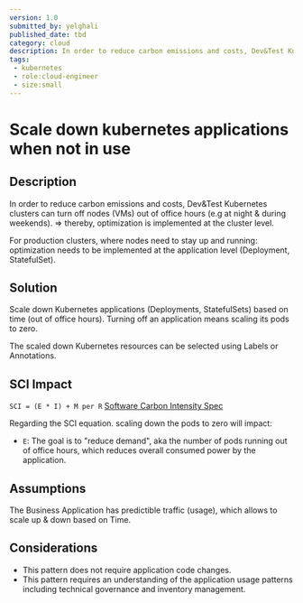 ```yaml
---
version: 1.0
submitted_by: yelghali
published_date: tbd
category: cloud
description: In order to reduce carbon emissions and costs, Dev&Test Kubernetes clusters can turn off nodes out of office hours. Thereby, optimization is implemented at the cluster level. For production clusters, where nodes need to stay up and running, optimization needs to be implemented at the application level.
tags: 
 - kubernetes
 - role:cloud-engineer
 - size:small
---
```


# Scale down kubernetes applications when not in use

## Description
In order to reduce carbon emissions and costs, Dev&Test Kubernetes clusters can turn off nodes (VMs) out of office hours (e.g at night & during weekends). => thereby, optimization is implemented at the cluster level.

For production clusters, where nodes need to stay up and running: optimization needs to be implemented at the application level (Deployment, StatefulSet).

## Solution
Scale down Kubernetes applications (Deployments, StatefulSets) based on time (out of office hours). Turning off an application means scaling its pods to zero.

The scaled down Kubernetes resources can be selected using Labels or Annotations. 

## SCI Impact
`SCI = (E * I) + M per R`
[Software Carbon Intensity Spec](https://grnsft.org/sci)

Regarding the SCI equation. scaling down the pods to zero will impact:

- `E`: The goal is to "reduce demand", aka the number of pods running out of office hours, which reduces overall consumed power by the application.


## Assumptions
The Business Application has predictible traffic (usage), which allows to scale up & down based on Time. 

## Considerations
- This pattern does not require application code changes.
- This pattern requires an understanding of the application usage patterns including technical governance and inventory management.

